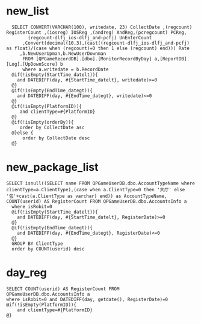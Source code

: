 new_list
===
	  SELECT CONVERT(VARCHAR(100), writedate, 23) CollectDate ,(regcount) RegisterCount ,(iosreg) IOSReg ,(andreg) AndReg,(pcregcount) PCReg,
            (regcount-dlfj_ios-dlfj_and-pcfj) UnEnterCount
      	  ,Convert(decimal(10,3),(cast((regcount-dlfj_ios-dlfj_and-pcfj) as float)/(case when (regcount)=0 then 1 else (regcount) end))) Rate
      	 ,b.NewUserUpman,b.NewUserDownman
      	  FROM [QPGameRecordDB].[dbo].[MonitorRecordByDay] a,[ReportDB].[Log].[UpDownScore] b
      	  where a.writedate = b.RecordDate
	  @if(!isEmpty(StartTime_datelt)){
	  	and DATEDIFF(day, #{StartTime_datelt}, writedate)>=0
	  @}
	  @if(!isEmpty(EndTime_dategt)){
	  	and DATEDIFF(day, #{EndTime_dategt}, writedate)<=0
	  @}
	  @if(!isEmpty(PlatformID)){
		 and clientType=#{PlatformID}
	  @}
	  @if(!isEmpty(orderBy)){
		 order by CollectDate asc
	  @}else {
		  order by CollectDate desc
	  @}
	  
new_package_list
===
	SELECT isnull((SELECT name FROM QPGameUserDB.dbo.AccountTypeName where clientType=a.ClientType),(case when a.ClientType=0 then '大厅' else '包'+cast(a.ClientType as varchar) end)) as AccountTypeName,
	COUNT(userid) AS RegisterCount FROM QPGameUserDB.dbo.AccountsInfo a
	  where isRobit=0
	  @if(!isEmpty(StartTime_datelt)){
	  	and DATEDIFF(day, #{StartTime_datelt}, RegisterDate)>=0
	  @}
	  @if(!isEmpty(EndTime_dategt)){
	  	and DATEDIFF(day, #{EndTime_dategt}, RegisterDate)<=0
	  @}
	  GROUP BY ClientType
	  order by COUNT(userid) desc	

day_reg
===
	SELECT COUNT(userid) AS RegisterCount FROM QPGameUserDB.dbo.AccountsInfo a
	where isRobit=0 and DATEDIFF(day, getdate(), RegisterDate)=0
	@if(!isEmpty(PlatformID)){
		and clientType=#{PlatformID}
	@}